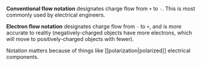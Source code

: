 **Conventional flow notation** designates charge flow from `+` to `-`. This is most commonly used by electrical engineers.

**Electron flow notation** designates charge flow from `-` to `+`, and is more accurate to reality (negatively-charged objects have more electrons, which will move to positively-charged objects with fewer).

Notation matters because of things like [[polarization|polarized]] electrical components. 